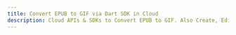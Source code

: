 ---title: Convert EPUB to GIF via Dart SDK in Clouddescription: Cloud APIs & SDKs to Convert EPUB to GIF. Also Create, Edit & Render Microsoft Word & OpenOffice documents in the Cloud.---